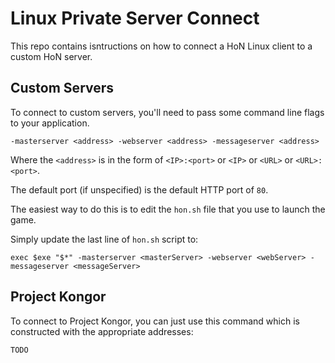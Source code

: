 # Linux Private Server Connect

This repo contains isntructions on how to connect a HoN Linux client to a custom HoN server.

## Custom Servers

To connect to custom servers, you'll need to pass some command line flags to your application.

```
-masterserver <address> -webserver <address> -messageserver <address>
```

Where the `<address>` is in the form of `<IP>:<port>` or `<IP>` or `<URL>` or `<URL>:<port>`.
    
The default port (if unspecified) is the default HTTP port of `80`.

The easiest way to do this is to edit the `hon.sh` file that you use to launch the game.

Simply update the last line of `hon.sh` script to:

```
exec $exe "$*" -masterserver <masterServer> -webserver <webServer> -messageserver <messageServer>
```

## Project Kongor

To connect to Project Kongor, you can just use this command which is constructed with the appropriate addresses:

```
TODO
```
